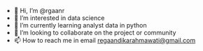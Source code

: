 - 👋 Hi, I’m @rgaanr
- 👀 I’m interested in data science
- 🌱 I’m currently learning analyst data in python
- 💞️ I’m looking to collaborate on the project or community
- 📫 How to reach me in email regaandikarahmawati@gmail.com

<!---
icebeaar23/icebeaar23 is a ✨ special ✨ repository because its `README.md` (this file) appears on your GitHub profile.
You can click the Preview link to take a look at your changes.
--->

